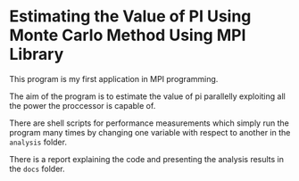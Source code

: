 Estimating the Value of PI Using Monte Carlo Method Using MPI Library
=====================================================================

This program is my first application in MPI programming.

The aim of the program is to estimate the value of pi parallelly exploiting
all the power the proccessor is capable of.

There are shell scripts for performance measurements which simply run the program
many times by changing one variable with respect to another in the `analysis` folder.

There is a report explaining the code and presenting the analysis results in the `docs`
folder.

